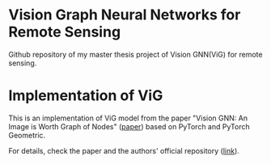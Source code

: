 # Vision Graph Neural Networks for Remote Sensing

Github repository of my master thesis project of Vision GNN(ViG) for remote sensing.


# Implementation of ViG 
This is an implementation of ViG model from the paper "Vision GNN: An Image is Worth Graph of Nodes" ([paper](https://arxiv.org/abs/2206.00272)) based on PyTorch and PyTorch Geometric. 

For details, check the paper and the authors' official repository ([link](https://github.com/huawei-noah/Efficient-AI-Backbones/tree/master/vig_pytorch)).
